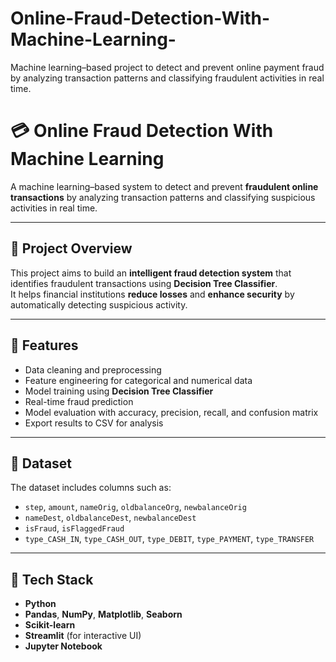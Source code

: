 # Online-Fraud-Detection-With-Machine-Learning-
Machine learning–based project to detect and prevent online payment fraud by analyzing transaction patterns and classifying fraudulent activities in real time.
# 💳 Online Fraud Detection With Machine Learning

A machine learning–based system to detect and prevent **fraudulent online transactions** by analyzing transaction patterns and classifying suspicious activities in real time.

---

## 🚀 Project Overview
This project aims to build an **intelligent fraud detection system** that identifies fraudulent transactions using **Decision Tree Classifier**.  
It helps financial institutions **reduce losses** and **enhance security** by automatically detecting suspicious activity.

---

## 🧠 Features
- Data cleaning and preprocessing  
- Feature engineering for categorical and numerical data  
- Model training using **Decision Tree Classifier**  
- Real-time fraud prediction  
- Model evaluation with accuracy, precision, recall, and confusion matrix  
- Export results to CSV for analysis  

---

## 🧾 Dataset
The dataset includes columns such as:
- `step`, `amount`, `nameOrig`, `oldbalanceOrg`, `newbalanceOrig`  
- `nameDest`, `oldbalanceDest`, `newbalanceDest`  
- `isFraud`, `isFlaggedFraud`  
- `type_CASH_IN`, `type_CASH_OUT`, `type_DEBIT`, `type_PAYMENT`, `type_TRANSFER`  

---

## 🧩 Tech Stack
- **Python**  
- **Pandas**, **NumPy**, **Matplotlib**, **Seaborn**  
- **Scikit-learn**  
- **Streamlit** (for interactive UI)  
- **Jupyter Notebook**